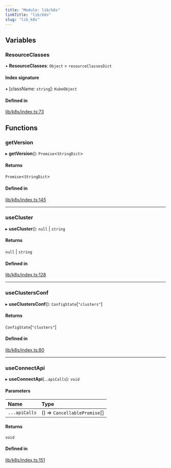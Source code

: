 ```yaml
---
title: "Module: lib/k8s"
linkTitle: "lib/k8s"
slug: "lib_k8s"
---
```


## Variables

### ResourceClasses

• **ResourceClasses**: `Object` = `resourceClassesDict`

#### Index signature

▪ [className: `string`]: `KubeObject`

#### Defined in

[lib/k8s/index.ts:73](https://github.com/kinvolk/headlamp/blob/32b8f38/frontend/src/lib/k8s/index.ts#L73)

## Functions

### getVersion

▸ **getVersion**(): `Promise`<`StringDict`\>

#### Returns

`Promise`<`StringDict`\>

#### Defined in

[lib/k8s/index.ts:145](https://github.com/kinvolk/headlamp/blob/32b8f38/frontend/src/lib/k8s/index.ts#L145)

___

### useCluster

▸ **useCluster**(): ``null`` \| `string`

#### Returns

``null`` \| `string`

#### Defined in

[lib/k8s/index.ts:128](https://github.com/kinvolk/headlamp/blob/32b8f38/frontend/src/lib/k8s/index.ts#L128)

___

### useClustersConf

▸ **useClustersConf**(): `ConfigState`[``"clusters"``]

#### Returns

`ConfigState`[``"clusters"``]

#### Defined in

[lib/k8s/index.ts:80](https://github.com/kinvolk/headlamp/blob/32b8f38/frontend/src/lib/k8s/index.ts#L80)

___

### useConnectApi

▸ **useConnectApi**(...`apiCalls`): `void`

#### Parameters

| Name | Type |
| :------ | :------ |
| `...apiCalls` | () => `CancellablePromise`[] |

#### Returns

`void`

#### Defined in

[lib/k8s/index.ts:151](https://github.com/kinvolk/headlamp/blob/32b8f38/frontend/src/lib/k8s/index.ts#L151)
